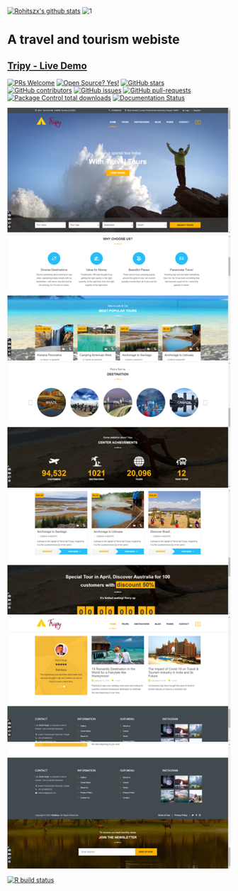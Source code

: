 [![Rohitszx's github stats](https://github-readme-stats.vercel.app/api?username=Rohitszx&theme=blue-green)](https://github.com/Rohitszx/INT219/edit/main/README.md)
![1](https://github-readme-stats.vercel.app/api/top-langs/?username=Rohitszx&theme=blue-green)

<h1> A travel and tourism webiste</h1>
<h2><a href="https://tripy.netlify.app/">Tripy - Live Demo</a></h2>

[![PRs Welcome](https://img.shields.io/badge/PRs-welcome-brightgreen.svg?style=flat-square)](http://makeapullrequest.com)
[![Open Source? Yes!](https://badgen.net/badge/Open%20Source%20%3F/Yes%21/blue?icon=github)](https://github.com/Naereen/badges/)
[![GitHub stars](https://img.shields.io/github/stars/Naereen/StrapDown.js.svg?style=social&label=Star&maxAge=2592000)](https://GitHub.com/Naereen/StrapDown.js/stargazers/)
[![GitHub contributors](https://img.shields.io/github/contributors/Naereen/StrapDown.js.svg)](https://GitHub.com/Naereen/StrapDown.js/graphs/contributors/)
[![GitHub issues](https://img.shields.io/github/issues/Naereen/StrapDown.js.svg)](https://GitHub.com/Naereen/StrapDown.js/issues/)
[![GitHub pull-requests](https://img.shields.io/github/issues-pr/Naereen/StrapDown.js.svg)](https://GitHub.com/Naereen/StrapDown.js/pull/)
[![Package Control total downloads](https://img.shields.io/packagecontrol/dt/SwitchDictionary.svg)](https://packagecontrol.io/packages/SwitchDictionary)
[![Documentation Status](https://readthedocs.org/projects/ansicolortags/badge/?version=latest)](http://ansicolortags.readthedocs.io/?badge=latest)

   
![Screenshot](Screenshots/1.png)
![Screenshot](Screenshots/2.png)
![Screenshot](Screenshots/3.png)
![Screenshot](Screenshots/4.png)
![Screenshot](Screenshots/5.png)
![Screenshot](Screenshots/6.png)

[![R build status](https://github.com/jimhester/thank/workflows/R-CMD-check/badge.svg)](https://github.com/jimhester/thank/actions)
